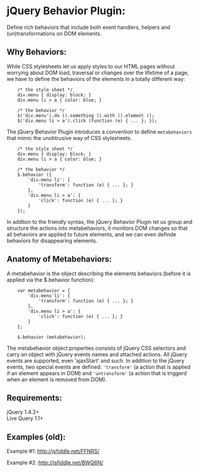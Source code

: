 # jQuery Behavior Plugin:
Define rich behaviors that include both event handlers, helpers and (un)transformations on DOM elements.

## Why Behaviors:
While CSS stylesheets let us apply styles to our HTML pages without worrying about DOM load, traversal or changes over the lifetime of a page, we have to define the behaviors of the elements in a totally different way:

        /* the style sheet */
        div.menu { display: block; }
        div.menu li > a { color: blue; }

        /* the behavior */
        $('div.menu').do ().something ().with ().element ();
        $('div.menu li > a').click (function (e) { ... }; });


The jQuery Behavior Plugin introduces a convention to define `` metabehaviors `` that mimic the unobtrusive way of CSS stylesheets.

        /* the style sheet */
        div.menu { display: block; }
        div.menu li > a { color: blue; }

        /* the behavior */
        $.behavior ({
            'div.menu li': {
                'transform': function (e) { ... }; }
            },
            'div.menu li > a': {
                'click': function (e) { ... }; }
            }
        });


In additon to the friendly syntax, the jQuery Behavior Plugin let us group and structure the actions into metabehaviors, it monitors DOM changes so that all behaviors are applied to future elements, and we can even definde behaviors for disappearing elements.


## Anatomy of Metabehaviors:
A metabehavior is the object describing the elements behaviors (before it is applied via the $.behavior function):

        var metabehavior = {
            'div.menu li': {
                'transform': function (e) { ... }; }
            },
            'div.menu li > a': {
                'click': function (e) { ... }; }
            }
        };

        $.behavior (metabehavior);

The metabehavior object properties consists of jQuery CSS selectors and carry an object with jQuery events names and attached actions. All jQuery events are supported, even 'ajaxStart' and such. In addition to the jQuery events, two special events are defined: `` 'transform' `` (a action that is applied if an element appears in DOM) and `` 'untransform' `` (a action that is triggerd when an element is removed from DOM).

## Requirements:
jQuery 1.4.2+  
Live Query 1.1+

## Examples (old):
Example #1: http://jsfiddle.net/FFNRS/

Example #2: http://jsfiddle.net/BWQ6N/
